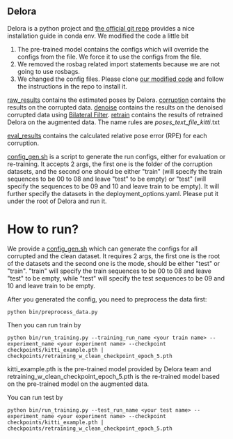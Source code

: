 ## Delora
Delora is a python project and [the official git repo](https://github.com/leggedrobotics/delora) provides a nice installation guide in conda env. 
We modified the code a little bit
1. The pre-trained model contains the configs which will override the configs from the file. We force it to use the configs from the file.
2. We removed the rosbag related import statements because we are not going to use rosbags.
3. We changed the config files. 
Please clone [our modified code](https://github.com/boyang9602/delora) and follow the instructions in the repo to install it. 

[raw_results](./raw_results/) contains the estimated poses by Delora. [corruption](./raw_results/corruption/) contains the results on the corrupted data. [denoise](./raw_results/denoise/) contains the results on the denoised corrupted data using [Bilateral Filter](https://www.ipol.im/pub/art/2017/179/). [retrain](./raw_results/retrain/) contains the results of retrained Delora on the augmented data. 
The name rules are <whatever>_poses_text_file_kitti_<corruption>_<severity>_<sequence>.txt

[eval_results](./eval_results/) contains the calculated relative pose error (RPE) for each corruption. 

[config_gen.sh](./config_gen.sh) is a script to generate the run configs, either for evaluation or re-training. It accepts 2 args, the first one is the folder of the corruption datasets, and the second one should be either "train" (will specify the train sequences to be 00 to 08 and leave "test" to be empty) or "test" (will specify the sequences to be 09 and 10 and leave train to be empty). It will further specify the datasets in the deployment_options.yaml. Please put it under the root of Delora and run it. 

# How to run?
We provide a [config_gen.sh](https://github.com/boyang9602/delora/blob/main/config_gen.sh) which can generate the configs for all corrupted and the clean dataset. It requires 2 args, the first one is the root of the datasets and the second one is the mode, should be either "test" or "train". "train" will specify the train sequences to be 00 to 08 and leave "test" to be empty, while "test" will specify the test sequences to be 09 and 10 and leave train to be empty.

After you generated the config, you need to preprocess the data first: 
```
python bin/preprocess_data.py
```

Then you can run train by
```
python bin/run_training.py --training_run_name <your train name> --experiment_name <your experiment name> --checkpoint checkpoints/kitti_example.pth | checkpoints/retraining_w_clean_checkpoint_epoch_5.pth
```
kitti_example.pth is the pre-trained model provided by Delora team and retraining_w_clean_checkpoint_epoch_5.pth is the re-trained model based on the pre-trained model on the augmented data. 

You can run test by 
```
python bin/run_training.py --test_run_name <your test name> --experiment_name <your experiment name> --checkpoint checkpoints/kitti_example.pth | checkpoints/retraining_w_clean_checkpoint_epoch_5.pth
```
